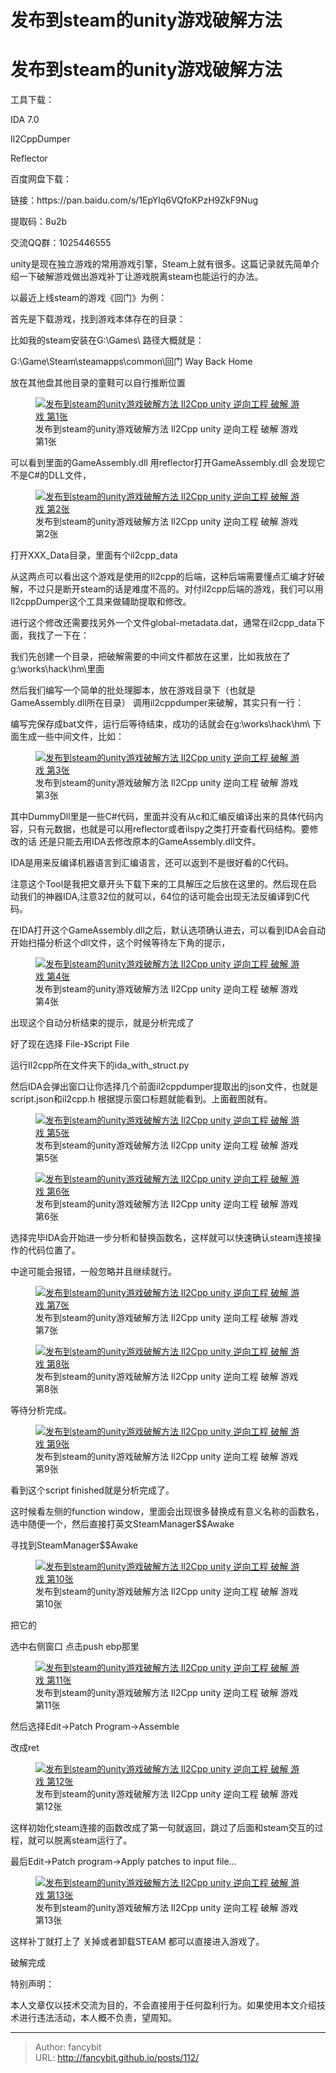 # 发布到steam的unity游戏破解方法

<div class="header"><h1 class="single-title animate__animated animate__pulse animate__faster">发布到steam的unity游戏破解方法</h1></div>

<div class="content" id="content"><p>工具下载：</p><p>IDA 7.0</p><p>Il2CppDumper</p><p>Reflector</p><p>百度网盘下载：</p><p>链接：https://pan.baidu.com/s/1EpYlq6VQfoKPzH9ZkF9Nug&nbsp;</p><p>提取码：8u2b&nbsp;</p><p>交流QQ群：1025446555</p><p>unity是现在独立游戏的常用游戏引擎，Steam上就有很多。这篇记录就先简单介绍一下破解游戏做出游戏补丁让游戏脱离steam也能运行的办法。</p><p>以最近上线steam的游戏《回门》为例：</p><p>首先是下载游戏，找到游戏本体存在的目录：</p><p>比如我的steam安装在G:\Games\ 路径大概就是：</p><p>G:\Game\Steam\steamapps\common\回门 Way Back Home</p><p>放在其他盘其他目录的童鞋可以自行推断位置</p><p></p><figure><a class="lightgallery" href="https://www.fancybit.top/zb_users/upload/2021/02/202102081612769455458962.png" data-thumbnail="https://www.fancybit.top/zb_users/upload/2021/02/202102081612769455458962.png" data-sub-html="<h2>发布到steam的unity游戏破解方法  Il2Cpp unity 逆向工程 破解 游戏 第1张</h2><p>发布到steam的unity游戏破解方法  Il2Cpp unity 逆向工程 破解 游戏 第1张</p>"><img class="lazyload" src="/svg/loading.min.svg" data-src="https://www.fancybit.top/zb_users/upload/2021/02/202102081612769455458962.png" data-srcset="https://www.fancybit.top/zb_users/upload/2021/02/202102081612769455458962.png, https://www.fancybit.top/zb_users/upload/2021/02/202102081612769455458962.png 1.5x, https://www.fancybit.top/zb_users/upload/2021/02/202102081612769455458962.png 2x" data-sizes="auto" alt="发布到steam的unity游戏破解方法  Il2Cpp unity 逆向工程 破解 游戏 第1张" title="发布到steam的unity游戏破解方法  Il2Cpp unity 逆向工程 破解 游戏 第1张"></a><figcaption class="image-caption">发布到steam的unity游戏破解方法 Il2Cpp unity 逆向工程 破解 游戏 第1张</figcaption></figure><p></p><p>可以看到里面的GameAssembly.dll 用reflector打开GameAssembly.dll 会发现它不是C#的DLL文件，</p><p></p><figure><a class="lightgallery" href="https://www.fancybit.top/zb_users/upload/2021/02/202102081612769771842696.png" data-thumbnail="https://www.fancybit.top/zb_users/upload/2021/02/202102081612769771842696.png" data-sub-html="<h2>发布到steam的unity游戏破解方法  Il2Cpp unity 逆向工程 破解 游戏 第2张</h2><p>发布到steam的unity游戏破解方法  Il2Cpp unity 逆向工程 破解 游戏 第2张</p>"><img class="lazyload" src="/svg/loading.min.svg" data-src="https://www.fancybit.top/zb_users/upload/2021/02/202102081612769771842696.png" data-srcset="https://www.fancybit.top/zb_users/upload/2021/02/202102081612769771842696.png, https://www.fancybit.top/zb_users/upload/2021/02/202102081612769771842696.png 1.5x, https://www.fancybit.top/zb_users/upload/2021/02/202102081612769771842696.png 2x" data-sizes="auto" alt="发布到steam的unity游戏破解方法  Il2Cpp unity 逆向工程 破解 游戏 第2张" title="发布到steam的unity游戏破解方法  Il2Cpp unity 逆向工程 破解 游戏 第2张"></a><figcaption class="image-caption">发布到steam的unity游戏破解方法 Il2Cpp unity 逆向工程 破解 游戏 第2张</figcaption></figure><p></p><p>打开XXX_Data目录，里面有个il2cpp_data</p><p>从这两点可以看出这个游戏是使用的Il2cpp的后端，这种后端需要懂点汇编才好破解，不过只是断开steam的话是难度不高的。对付il2cpp后端的游戏，我们可以用Il2cppDumper这个工具来做辅助提取和修改。</p><p>进行这个修改还需要找另外一个文件global-metadata.dat，通常在il2cpp_data下面，我找了一下在：</p><!-- raw HTML omitted --><p>我们先创建一个目录，把破解需要的中间文件都放在这里，比如我放在了g:\works\hack\hm\里面</p><p>然后我们编写一个简单的批处理脚本，<!-- raw HTML omitted -->放在游戏目录下（也就是GameAssembly.dll所在目录）<!-- raw HTML omitted --> 调用il2cppdumper来破解，其实只有一行：</p><!-- raw HTML omitted --><p>编写完保存成bat文件，运行后等待结束，成功的话就会在g:\works\hack\hm\ 下面生成一些中间文件，比如：</p><p></p><figure><a class="lightgallery" href="https://www.fancybit.top/zb_users/upload/2021/02/202102081612770254767280.png" data-thumbnail="https://www.fancybit.top/zb_users/upload/2021/02/202102081612770254767280.png" data-sub-html="<h2>发布到steam的unity游戏破解方法  Il2Cpp unity 逆向工程 破解 游戏 第3张</h2><p>发布到steam的unity游戏破解方法  Il2Cpp unity 逆向工程 破解 游戏 第3张</p>"><img class="lazyload" src="/svg/loading.min.svg" data-src="https://www.fancybit.top/zb_users/upload/2021/02/202102081612770254767280.png" data-srcset="https://www.fancybit.top/zb_users/upload/2021/02/202102081612770254767280.png, https://www.fancybit.top/zb_users/upload/2021/02/202102081612770254767280.png 1.5x, https://www.fancybit.top/zb_users/upload/2021/02/202102081612770254767280.png 2x" data-sizes="auto" alt="发布到steam的unity游戏破解方法  Il2Cpp unity 逆向工程 破解 游戏 第3张" title="发布到steam的unity游戏破解方法  Il2Cpp unity 逆向工程 破解 游戏 第3张"></a><figcaption class="image-caption">发布到steam的unity游戏破解方法 Il2Cpp unity 逆向工程 破解 游戏 第3张</figcaption></figure><p></p><p>其中DummyDll里是一些C#代码，里面并没有从c和汇编反编译出来的具体代码内容，只有元数据，也就是可以用reflector或者ilspy之类打开查看代码结构。要修改的话 还是只能去用IDA去修改原本的GameAssembly.dll文件。</p><p>IDA是用来反编译机器语言到汇编语言，还可以返到不是很好看的C代码。</p><p>注意这个Tool是我把文章开头下载下来的工具解压之后放在这里的。然后现在启动我们的神器IDA,注意32位的就可以，64位的话可能会出现无法反编译到C代码。</p><p>在IDA打开这个GameAssembly.dll之后，默认选项确认进去，可以看到IDA会自动开始扫描分析这个dll文件，这个时候等待左下角的提示，</p><p></p><figure><a class="lightgallery" href="https://www.fancybit.top/zb_users/upload/2021/02/202102081612773227344163.png" data-thumbnail="https://www.fancybit.top/zb_users/upload/2021/02/202102081612773227344163.png" data-sub-html="<h2>发布到steam的unity游戏破解方法  Il2Cpp unity 逆向工程 破解 游戏 第4张</h2><p>发布到steam的unity游戏破解方法  Il2Cpp unity 逆向工程 破解 游戏 第4张</p>"><img class="lazyload" src="/svg/loading.min.svg" data-src="https://www.fancybit.top/zb_users/upload/2021/02/202102081612773227344163.png" data-srcset="https://www.fancybit.top/zb_users/upload/2021/02/202102081612773227344163.png, https://www.fancybit.top/zb_users/upload/2021/02/202102081612773227344163.png 1.5x, https://www.fancybit.top/zb_users/upload/2021/02/202102081612773227344163.png 2x" data-sizes="auto" alt="发布到steam的unity游戏破解方法  Il2Cpp unity 逆向工程 破解 游戏 第4张" title="发布到steam的unity游戏破解方法  Il2Cpp unity 逆向工程 破解 游戏 第4张"></a><figcaption class="image-caption">发布到steam的unity游戏破解方法 Il2Cpp unity 逆向工程 破解 游戏 第4张</figcaption></figure><p></p><p>出现这个自动分析结束的提示，就是分析完成了</p><p>好了现在选择 File-》Script File</p><p>运行Il2cpp所在文件夹下的ida_with_struct.py&nbsp;</p><p>然后IDA会弹出窗口让你选择几个前面il2cppdumper提取出的json文件，也就是script.json和il2cpp.h 根据提示窗口标题就能看到。上面截图就有。</p><p></p><figure><a class="lightgallery" href="https://www.fancybit.top/zb_users/upload/2021/02/202102081612773358113420.png" data-thumbnail="https://www.fancybit.top/zb_users/upload/2021/02/202102081612773358113420.png" data-sub-html="<h2>发布到steam的unity游戏破解方法  Il2Cpp unity 逆向工程 破解 游戏 第5张</h2><p>发布到steam的unity游戏破解方法  Il2Cpp unity 逆向工程 破解 游戏 第5张</p>"><img class="lazyload" src="/svg/loading.min.svg" data-src="https://www.fancybit.top/zb_users/upload/2021/02/202102081612773358113420.png" data-srcset="https://www.fancybit.top/zb_users/upload/2021/02/202102081612773358113420.png, https://www.fancybit.top/zb_users/upload/2021/02/202102081612773358113420.png 1.5x, https://www.fancybit.top/zb_users/upload/2021/02/202102081612773358113420.png 2x" data-sizes="auto" alt="发布到steam的unity游戏破解方法  Il2Cpp unity 逆向工程 破解 游戏 第5张" title="发布到steam的unity游戏破解方法  Il2Cpp unity 逆向工程 破解 游戏 第5张"></a><figcaption class="image-caption">发布到steam的unity游戏破解方法 Il2Cpp unity 逆向工程 破解 游戏 第5张</figcaption></figure><p></p><p></p><figure><a class="lightgallery" href="https://www.fancybit.top/zb_users/upload/2021/02/202102081612773390409333.png" data-thumbnail="https://www.fancybit.top/zb_users/upload/2021/02/202102081612773390409333.png" data-sub-html="<h2>发布到steam的unity游戏破解方法  Il2Cpp unity 逆向工程 破解 游戏 第6张</h2><p>发布到steam的unity游戏破解方法  Il2Cpp unity 逆向工程 破解 游戏 第6张</p>"><img class="lazyload" src="/svg/loading.min.svg" data-src="https://www.fancybit.top/zb_users/upload/2021/02/202102081612773390409333.png" data-srcset="https://www.fancybit.top/zb_users/upload/2021/02/202102081612773390409333.png, https://www.fancybit.top/zb_users/upload/2021/02/202102081612773390409333.png 1.5x, https://www.fancybit.top/zb_users/upload/2021/02/202102081612773390409333.png 2x" data-sizes="auto" alt="发布到steam的unity游戏破解方法  Il2Cpp unity 逆向工程 破解 游戏 第6张" title="发布到steam的unity游戏破解方法  Il2Cpp unity 逆向工程 破解 游戏 第6张"></a><figcaption class="image-caption">发布到steam的unity游戏破解方法 Il2Cpp unity 逆向工程 破解 游戏 第6张</figcaption></figure><p></p><p>选择完毕IDA会开始进一步分析和替换函数名，这样就可以快速确认steam连接操作的代码位置了。</p><p>中途可能会报错，一般忽略并且继续就行。</p><p></p><figure><a class="lightgallery" href="https://www.fancybit.top/zb_users/upload/2021/02/202102081612773435461694.png" data-thumbnail="https://www.fancybit.top/zb_users/upload/2021/02/202102081612773435461694.png" data-sub-html="<h2>发布到steam的unity游戏破解方法  Il2Cpp unity 逆向工程 破解 游戏 第7张</h2><p>发布到steam的unity游戏破解方法  Il2Cpp unity 逆向工程 破解 游戏 第7张</p>"><img class="lazyload" src="/svg/loading.min.svg" data-src="https://www.fancybit.top/zb_users/upload/2021/02/202102081612773435461694.png" data-srcset="https://www.fancybit.top/zb_users/upload/2021/02/202102081612773435461694.png, https://www.fancybit.top/zb_users/upload/2021/02/202102081612773435461694.png 1.5x, https://www.fancybit.top/zb_users/upload/2021/02/202102081612773435461694.png 2x" data-sizes="auto" alt="发布到steam的unity游戏破解方法  Il2Cpp unity 逆向工程 破解 游戏 第7张" title="发布到steam的unity游戏破解方法  Il2Cpp unity 逆向工程 破解 游戏 第7张"></a><figcaption class="image-caption">发布到steam的unity游戏破解方法 Il2Cpp unity 逆向工程 破解 游戏 第7张</figcaption></figure><p></p><p></p><figure><a class="lightgallery" href="https://www.fancybit.top/zb_users/upload/2021/02/202102081612773460329700.png" data-thumbnail="https://www.fancybit.top/zb_users/upload/2021/02/202102081612773460329700.png" data-sub-html="<h2>发布到steam的unity游戏破解方法  Il2Cpp unity 逆向工程 破解 游戏 第8张</h2><p>发布到steam的unity游戏破解方法  Il2Cpp unity 逆向工程 破解 游戏 第8张</p>"><img class="lazyload" src="/svg/loading.min.svg" data-src="https://www.fancybit.top/zb_users/upload/2021/02/202102081612773460329700.png" data-srcset="https://www.fancybit.top/zb_users/upload/2021/02/202102081612773460329700.png, https://www.fancybit.top/zb_users/upload/2021/02/202102081612773460329700.png 1.5x, https://www.fancybit.top/zb_users/upload/2021/02/202102081612773460329700.png 2x" data-sizes="auto" alt="发布到steam的unity游戏破解方法  Il2Cpp unity 逆向工程 破解 游戏 第8张" title="发布到steam的unity游戏破解方法  Il2Cpp unity 逆向工程 破解 游戏 第8张"></a><figcaption class="image-caption">发布到steam的unity游戏破解方法 Il2Cpp unity 逆向工程 破解 游戏 第8张</figcaption></figure><p></p><p>等待分析完成。</p><p></p><figure><a class="lightgallery" href="https://www.fancybit.top/zb_users/upload/2021/02/202102081612773878613413.png" data-thumbnail="https://www.fancybit.top/zb_users/upload/2021/02/202102081612773878613413.png" data-sub-html="<h2>发布到steam的unity游戏破解方法  Il2Cpp unity 逆向工程 破解 游戏 第9张</h2><p>发布到steam的unity游戏破解方法  Il2Cpp unity 逆向工程 破解 游戏 第9张</p>"><img class="lazyload" src="/svg/loading.min.svg" data-src="https://www.fancybit.top/zb_users/upload/2021/02/202102081612773878613413.png" data-srcset="https://www.fancybit.top/zb_users/upload/2021/02/202102081612773878613413.png, https://www.fancybit.top/zb_users/upload/2021/02/202102081612773878613413.png 1.5x, https://www.fancybit.top/zb_users/upload/2021/02/202102081612773878613413.png 2x" data-sizes="auto" alt="发布到steam的unity游戏破解方法  Il2Cpp unity 逆向工程 破解 游戏 第9张" title="发布到steam的unity游戏破解方法  Il2Cpp unity 逆向工程 破解 游戏 第9张"></a><figcaption class="image-caption">发布到steam的unity游戏破解方法 Il2Cpp unity 逆向工程 破解 游戏 第9张</figcaption></figure><p></p><p>看到这个script finished就是分析完成了。</p><p>这时候看左侧的function window，里面会出现很多替换成有意义名称的函数名，选中随便一个，然后直接打英文SteamManager$$Awake</p><p>寻找到SteamManager$$Awake</p><figure><a class="lightgallery" href="https://www.fancybit.top/zb_users/upload/2021/02/202102081612774007895413.png" data-thumbnail="https://www.fancybit.top/zb_users/upload/2021/02/202102081612774007895413.png" data-sub-html="<h2>发布到steam的unity游戏破解方法  Il2Cpp unity 逆向工程 破解 游戏 第10张</h2><p>发布到steam的unity游戏破解方法  Il2Cpp unity 逆向工程 破解 游戏 第10张</p>"><img class="lazyload" src="/svg/loading.min.svg" data-src="https://www.fancybit.top/zb_users/upload/2021/02/202102081612774007895413.png" data-srcset="https://www.fancybit.top/zb_users/upload/2021/02/202102081612774007895413.png, https://www.fancybit.top/zb_users/upload/2021/02/202102081612774007895413.png 1.5x, https://www.fancybit.top/zb_users/upload/2021/02/202102081612774007895413.png 2x" data-sizes="auto" alt="发布到steam的unity游戏破解方法  Il2Cpp unity 逆向工程 破解 游戏 第10张" title="发布到steam的unity游戏破解方法  Il2Cpp unity 逆向工程 破解 游戏 第10张"></a><figcaption class="image-caption">发布到steam的unity游戏破解方法 Il2Cpp unity 逆向工程 破解 游戏 第10张</figcaption></figure>把它的<p></p><p>选中右侧窗口 点击push ebp那里</p><p></p><figure><a class="lightgallery" href="https://www.fancybit.top/zb_users/upload/2021/02/202102081612774146206962.png" data-thumbnail="https://www.fancybit.top/zb_users/upload/2021/02/202102081612774146206962.png" data-sub-html="<h2>发布到steam的unity游戏破解方法  Il2Cpp unity 逆向工程 破解 游戏 第11张</h2><p>发布到steam的unity游戏破解方法  Il2Cpp unity 逆向工程 破解 游戏 第11张</p>"><img class="lazyload" src="/svg/loading.min.svg" data-src="https://www.fancybit.top/zb_users/upload/2021/02/202102081612774146206962.png" data-srcset="https://www.fancybit.top/zb_users/upload/2021/02/202102081612774146206962.png, https://www.fancybit.top/zb_users/upload/2021/02/202102081612774146206962.png 1.5x, https://www.fancybit.top/zb_users/upload/2021/02/202102081612774146206962.png 2x" data-sizes="auto" alt="发布到steam的unity游戏破解方法  Il2Cpp unity 逆向工程 破解 游戏 第11张" title="发布到steam的unity游戏破解方法  Il2Cpp unity 逆向工程 破解 游戏 第11张"></a><figcaption class="image-caption">发布到steam的unity游戏破解方法 Il2Cpp unity 逆向工程 破解 游戏 第11张</figcaption></figure><p></p><p>然后选择Edit-&gt;Patch Program-&gt;Assemble</p><p>改成ret</p><p></p><figure><a class="lightgallery" href="https://www.fancybit.top/zb_users/upload/2021/02/202102081612774178582756.png" data-thumbnail="https://www.fancybit.top/zb_users/upload/2021/02/202102081612774178582756.png" data-sub-html="<h2>发布到steam的unity游戏破解方法  Il2Cpp unity 逆向工程 破解 游戏 第12张</h2><p>发布到steam的unity游戏破解方法  Il2Cpp unity 逆向工程 破解 游戏 第12张</p>"><img class="lazyload" src="/svg/loading.min.svg" data-src="https://www.fancybit.top/zb_users/upload/2021/02/202102081612774178582756.png" data-srcset="https://www.fancybit.top/zb_users/upload/2021/02/202102081612774178582756.png, https://www.fancybit.top/zb_users/upload/2021/02/202102081612774178582756.png 1.5x, https://www.fancybit.top/zb_users/upload/2021/02/202102081612774178582756.png 2x" data-sizes="auto" alt="发布到steam的unity游戏破解方法  Il2Cpp unity 逆向工程 破解 游戏 第12张" title="发布到steam的unity游戏破解方法  Il2Cpp unity 逆向工程 破解 游戏 第12张"></a><figcaption class="image-caption">发布到steam的unity游戏破解方法 Il2Cpp unity 逆向工程 破解 游戏 第12张</figcaption></figure><p></p><p>这样初始化steam连接的函数改成了第一句就返回，跳过了后面和steam交互的过程，就可以脱离steam运行了。</p><p>最后Edit-&gt;Patch program-&gt;Apply patches to input file…</p><p></p><figure><a class="lightgallery" href="https://www.fancybit.top/zb_users/upload/2021/02/202102081612774242807778.png" data-thumbnail="https://www.fancybit.top/zb_users/upload/2021/02/202102081612774242807778.png" data-sub-html="<h2>发布到steam的unity游戏破解方法  Il2Cpp unity 逆向工程 破解 游戏 第13张</h2><p>发布到steam的unity游戏破解方法  Il2Cpp unity 逆向工程 破解 游戏 第13张</p>"><img class="lazyload" src="/svg/loading.min.svg" data-src="https://www.fancybit.top/zb_users/upload/2021/02/202102081612774242807778.png" data-srcset="https://www.fancybit.top/zb_users/upload/2021/02/202102081612774242807778.png, https://www.fancybit.top/zb_users/upload/2021/02/202102081612774242807778.png 1.5x, https://www.fancybit.top/zb_users/upload/2021/02/202102081612774242807778.png 2x" data-sizes="auto" alt="发布到steam的unity游戏破解方法  Il2Cpp unity 逆向工程 破解 游戏 第13张" title="发布到steam的unity游戏破解方法  Il2Cpp unity 逆向工程 破解 游戏 第13张"></a><figcaption class="image-caption">发布到steam的unity游戏破解方法 Il2Cpp unity 逆向工程 破解 游戏 第13张</figcaption></figure><p></p><p>这样补丁就打上了 关掉或者卸载STEAM 都可以直接进入游戏了。</p><p>破解完成</p><p>特别声明：</p><p>本人文章仅以技术交流为目的，不会直接用于任何盈利行为。如果使用本文介绍技术进行违法活动，本人概不负责，望周知。</p><!-- raw HTML omitted --></div>



---

> Author: fancybit  
> URL: http://fancybit.github.io/posts/112/  

